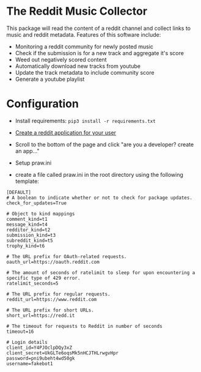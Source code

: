 The Reddit Music Collector
==========================

This package will read the content of a reddit channel and collect links to music and reddit metadata.
Features of this software include:

 * Monitoring a reddit community for newly posted music
 * Check if the submission is for a new track and aggregate it's score
 * Weed out negatively scored content 
 * Automatically download new tracks from youtube
 * Update the track metadata to include community score
 * Generate a youtube playlist

Configuration
=============

* Install requirements:
```pip3 install -r requirements.txt```

* [Create a reddit application for your user](https://www.reddit.com/prefs/apps/)
 - Scroll to the bottom of the page and click "are you a developer? create an app..."


* Setup praw.ini
 - create a file called praw.ini in the root directory using the following template:
```buildoutcfg
[DEFAULT]
# A boolean to indicate whether or not to check for package updates.
check_for_updates=True

# Object to kind mappings
comment_kind=t1
message_kind=t4
redditor_kind=t2
submission_kind=t3
subreddit_kind=t5
trophy_kind=t6

# The URL prefix for OAuth-related requests.
oauth_url=https://oauth.reddit.com

# The amount of seconds of ratelimit to sleep for upon encountering a specific type of 429 error.
ratelimit_seconds=5

# The URL prefix for regular requests.
reddit_url=https://www.reddit.com

# The URL prefix for short URLs.
short_url=https://redd.it

# The timeout for requests to Reddit in number of seconds
timeout=16

# Login details
client_id=Y4PJOclpDQy3xZ
client_secret=UkGLTe6oqsMk5nHCJTHLrwgvHpr
password=pni9ubeht4wd50gk
username=fakebot1
```